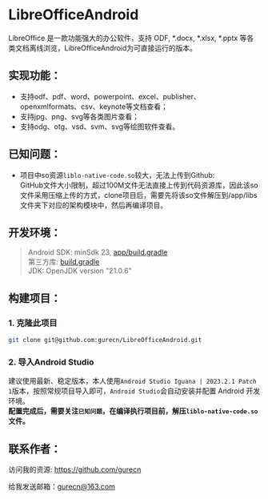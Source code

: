 # LibreOfficeAndroid

LibreOffice 是一款功能强大的办公软件，支持 ODF, *.docx, *.xlsx, *.pptx 等各类文档离线浏览，LibreOfficeAndroid为可直接运行的版本。

## 实现功能：
+ 支持odf、pdf、word、powerpoint、excel、publisher、openxmlformats、csv、keynote等文档查看；
+ 支持jpg、png、svg等各类图片查看；
+ 支持odg、otg、vsd、svm、svg等绘图软件查看。

## 已知问题：
* 项目中so资源`liblo-native-code.so`较大，无法上传到Github:  
  GitHub文件大小限制，超过100M文件无法直接上传到代码资源库，因此该so文件采用压缩上传的方式，clone项目后，需要先将该so文件解压到/app/libs文件夹下对应的架构模块中，然后再编译项目。

## 开发环境：
> Android SDK: minSdk 23, [app/build.gradle](./app/build.gradle)  
> 第三方库: [build.gradle](./build.gradle)  
> JDK: OpenJDK version "21.0.6"

## 构建项目：
### 1. 克隆此项目
```sh
git clone git@github.com:gurecn/LibreOfficeAndroid.git
```
### 2. 导入Android Studio
建议使用最新、稳定版本，本人使用`Android Studio Iguana | 2023.2.1 Patch 1`版本，按照常规项目导入即可，`Android Studio`会自动安装并配置 Android 开发环境。  
**配置完成后，需要关注`已知问题`，在编译执行项目前，解压`liblo-native-code.so`文件。**


## 联系作者：
访问我的资源: <a href="https://github.com/gurecn">https://github.com/gurecn</a>  

给我发送邮箱：[gurecn@163.com](mailto:gurecn@163.com)


